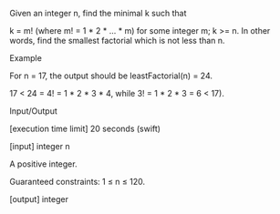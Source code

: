 Given an integer n, find the minimal k such that

k = m! (where m! = 1 * 2 * ... * m) for some integer m;
k >= n.
In other words, find the smallest factorial which is not less than n.

Example

For n = 17, the output should be
leastFactorial(n) = 24.

17 < 24 = 4! = 1 * 2 * 3 * 4, while 3! = 1 * 2 * 3 = 6 < 17).

Input/Output

[execution time limit] 20 seconds (swift)

[input] integer n

A positive integer.

Guaranteed constraints:
1 ≤ n ≤ 120.

[output] integer